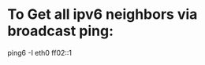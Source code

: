 To Get all ipv6 neighbors via broadcast ping:
=============================================

ping6 -I eth0 ff02::1

